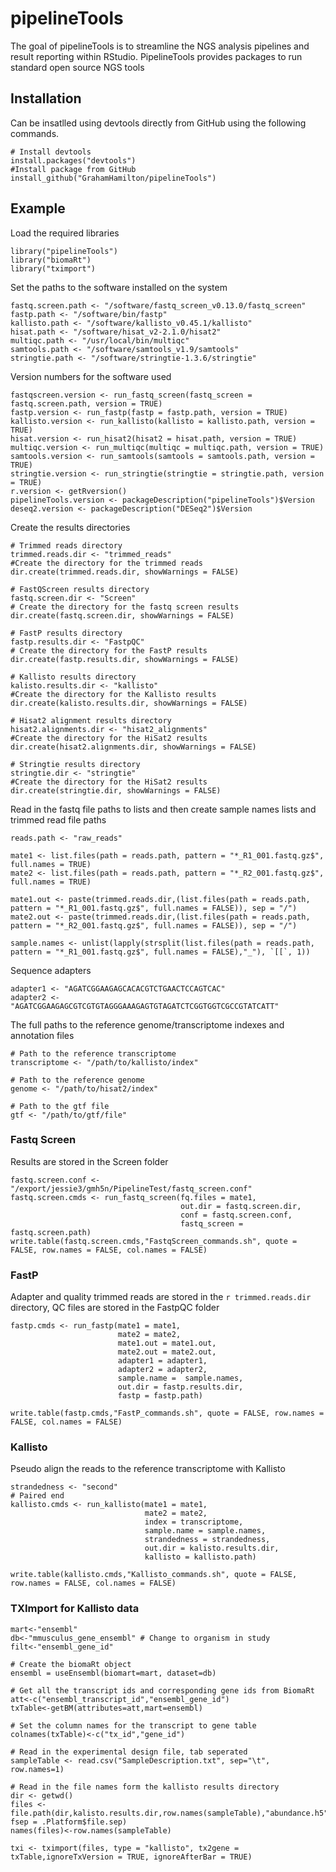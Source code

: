 # pipelineTools

<!-- badges: start -->
<!-- badges: end -->

The goal of pipelineTools is to streamline the NGS analysis pipelines and result reporting within RStudio. PipelineTools
provides packages to run standard open source NGS tools

## Installation
Can be insatlled using devtools directly from GitHub using the following commands.
```{r}
# Install devtools
install.packages("devtools")
#Install package from GitHub
install_github("GrahamHamilton/pipelineTools")
```

## Example
Load the required libraries
```{r load libraries}
library("pipelineTools")
library("biomaRt")
library("tximport")
```
Set the paths to the software installed on the system
```{r software paths, echo = FALSE}
fastq.screen.path <- "/software/fastq_screen_v0.13.0/fastq_screen"
fastp.path <- "/software/bin/fastp"
kallisto.path <- "/software/kallisto_v0.45.1/kallisto"
hisat.path <- "/software/hisat_v2-2.1.0/hisat2"
multiqc.path <- "/usr/local/bin/multiqc"
samtools.path <- "/software/samtools_v1.9/samtools"
stringtie.path <- "/software/stringtie-1.3.6/stringtie"
```

Version numbers for the software used
```{r versions, warning=FALSE, echo = FALSE}
fastqscreen.version <- run_fastq_screen(fastq_screen = fastq.screen.path, version = TRUE)
fastp.version <- run_fastp(fastp = fastp.path, version = TRUE)
kallisto.version <- run_kallisto(kallisto = kallisto.path, version = TRUE)
hisat.version <- run_hisat2(hisat2 = hisat.path, version = TRUE)
multiqc.version <- run_multiqc(multiqc = multiqc.path, version = TRUE)
samtools.version <- run_samtools(samtools = samtools.path, version = TRUE)
stringtie.version <- run_stringtie(stringtie = stringtie.path, version = TRUE)
r.version <- getRversion()
pipelineTools.version <- packageDescription("pipelineTools")$Version
deseq2.version <- packageDescription("DESeq2")$Version
```

Create the results directories
```{r results directories}
# Trimmed reads directory
trimmed.reads.dir <- "trimmed_reads"
#Create the directory for the trimmed reads
dir.create(trimmed.reads.dir, showWarnings = FALSE)

# FastQScreen results directory
fastq.screen.dir <- "Screen"
# Create the directory for the fastq screen results
dir.create(fastq.screen.dir, showWarnings = FALSE)

# FastP results directory
fastp.results.dir <- "FastpQC"
# Create the directory for the FastP results
dir.create(fastp.results.dir, showWarnings = FALSE)

# Kallisto results directory
kalisto.results.dir <- "kallisto"
#Create the directory for the Kallisto results
dir.create(kalisto.results.dir, showWarnings = FALSE)

# Hisat2 alignment results directory
hisat2.alignments.dir <- "hisat2_alignments"
#Create the directory for the HiSat2 results
dir.create(hisat2.alignments.dir, showWarnings = FALSE)

# Stringtie results directory
stringtie.dir <- "stringtie"
#Create the directory for the HiSat2 results
dir.create(stringtie.dir, showWarnings = FALSE)
```

Read in the fastq file paths to lists and then create sample names lists and trimmed read file paths
```{r setup files}
reads.path <- "raw_reads"

mate1 <- list.files(path = reads.path, pattern = "*_R1_001.fastq.gz$", full.names = TRUE)
mate2 <- list.files(path = reads.path, pattern = "*_R2_001.fastq.gz$", full.names = TRUE)

mate1.out <- paste(trimmed.reads.dir,(list.files(path = reads.path, pattern = "*_R1_001.fastq.gz$", full.names = FALSE)), sep = "/")
mate2.out <- paste(trimmed.reads.dir,(list.files(path = reads.path, pattern = "*_R2_001.fastq.gz$", full.names = FALSE)), sep = "/")

sample.names <- unlist(lapply(strsplit(list.files(path = reads.path, pattern = "*_R1_001.fastq.gz$", full.names = FALSE),"_"), `[[`, 1))
```

Sequence adapters
```{r sequence adapters}
adapter1 <- "AGATCGGAAGAGCACACGTCTGAACTCCAGTCAC"
adapter2 <- "AGATCGGAAGAGCGTCGTGTAGGGAAAGAGTGTAGATCTCGGTGGTCGCCGTATCATT"
```

The full paths to the reference genome/transcriptome indexes and annotation files
```{r references}
# Path to the reference transcriptome
transcriptome <- "/path/to/kallisto/index"

# Path to the reference genome
genome <- "/path/to/hisat2/index"

# Path to the gtf file
gtf <- "/path/to/gtf/file"
```
### Fastq Screen
Results are stored in the Screen folder
```{r fastqscreen, echo = FALSE, eval = eval}
fastq.screen.conf <- "/export/jessie3/gmh5n/PipelineTest/fastq_screen.conf"
fastq.screen.cmds <- run_fastq_screen(fq.files = mate1,
                                      out.dir = fastq.screen.dir,
                                      conf = fastq.screen.conf,
                                      fastq_screen = fastq.screen.path)
write.table(fastq.screen.cmds,"FastqScreen_commands.sh", quote = FALSE, row.names = FALSE, col.names = FALSE)
```

### FastP
Adapter and quality trimmed reads are stored in the `r trimmed.reads.dir` directory, QC files are stored in the FastpQC folder
```{r fastp, echo = FALSE, eval = eval}
fastp.cmds <- run_fastp(mate1 = mate1,
                        mate2 = mate2,
                        mate1.out = mate1.out,
                        mate2.out = mate2.out,
                        adapter1 = adapter1,
                        adapter2 = adapter2,
                        sample.name =  sample.names,
                        out.dir = fastp.results.dir,
                        fastp = fastp.path)

write.table(fastp.cmds,"FastP_commands.sh", quote = FALSE, row.names = FALSE, col.names = FALSE)
```

### Kallisto
Pseudo align the reads to the reference transcriptome with Kallisto
```{r kallisto, echo = FALSE, eval = eval}
strandedness <- "second"
# Paired end
kallisto.cmds <- run_kallisto(mate1 = mate1,
                              mate2 = mate2,
                              index = transcriptome,
                              sample.name = sample.names,
                              strandedness = strandedness,
                              out.dir = kalisto.results.dir,
                              kallisto = kallisto.path)

write.table(kallisto.cmds,"Kallisto_commands.sh", quote = FALSE, row.names = FALSE, col.names = FALSE)
```

### TXImport for Kallisto data
```{r include=FALSE}
mart<-"ensembl"
db<-"mmusculus_gene_ensembl" # Change to organism in study
filt<-"ensembl_gene_id"

# Create the biomaRt object
ensembl = useEnsembl(biomart=mart, dataset=db)

# Get all the transcript ids and corresponding gene ids from BiomaRt
att<-c("ensembl_transcript_id","ensembl_gene_id")
txTable<-getBM(attributes=att,mart=ensembl)

# Set the column names for the transcript to gene table
colnames(txTable)<-c("tx_id","gene_id")

# Read in the experimental design file, tab seperated
sampleTable <- read.csv("SampleDescription.txt", sep="\t", row.names=1)

# Read in the file names form the kallisto results directory
dir <- getwd()
files <- file.path(dir,kalisto.results.dir,row.names(sampleTable),"abundance.h5", fsep = .Platform$file.sep)
names(files)<-row.names(sampleTable)
 
txi <- tximport(files, type = "kallisto", tx2gene = txTable,ignoreTxVersion = TRUE, ignoreAfterBar = TRUE)
```
